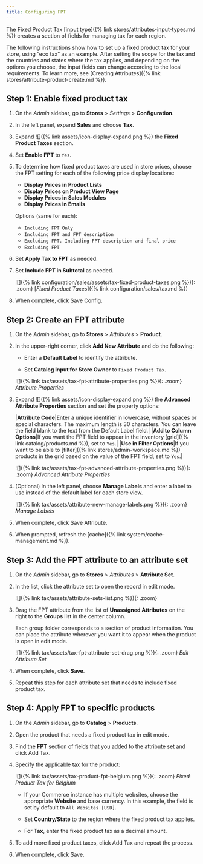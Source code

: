 ```yaml
---
title: Configuring FPT
---
```


The Fixed Product Tax [input type]({% link stores/attributes-input-types.md %}) creates a section of fields for managing tax for each region.

The following instructions show how to set up a fixed product tax for your store, using “eco tax” as an example. After setting the scope for the tax and the countries and states where the tax applies, and depending on the options you choose, the input fields can change according to the local requirements. To learn more, see [Creating Attributes]({% link stores/attribute-product-create.md %}).

## Step 1: Enable fixed product tax

1. On the _Admin_ sidebar, go to **Stores** > _Settings_ > **Configuration**.

1. In the left panel, expand **Sales** and choose **Tax**.

1. Expand ![]({% link assets/icon-display-expand.png %}) the **Fixed Product Taxes** section.

1. Set **Enable FPT** to `Yes`.

1. To determine how fixed product taxes are used in store prices, choose the FPT setting for each of the following price display locations:

   - **Display Prices in Product Lists**
   - **Display Prices on Product View Page**
   - **Display Prices in Sales Modules**
   - **Display Prices in Emails**

   Options (same for each):

   - `Including FPT Only`
   - `Including FPT and FPT description`
   - `Excluding FPT. Including FPT description and final price`
   - `Excluding FPT`

1. Set **Apply Tax to FPT** as needed.

1. Set **Include FPT in Subtotal** as needed.

   ![]({% link configuration/sales/assets/tax-fixed-product-taxes.png %}){: .zoom}
   [_Fixed Product Taxes_]({% link configuration/sales/tax.md %})

1. When complete, click <span class="btn">Save Config</span>.

## Step 2: Create an FPT attribute

1. On the _Admin_ sidebar, go to **Stores** > _Attributes_ > **Product**.

1. In the upper-right corner, click **Add New Attribute** and do the following:

   - Enter a **Default Label** to identify the attribute.

   - Set **Catalog Input for Store Owner** to `Fixed Product Tax`.

   ![]({% link tax/assets/tax-fpt-attribute-properties.png %}){: .zoom}
   _Attribute Properties_

1. Expand ![]({% link assets/icon-display-expand.png %}) the **Advanced Attribute Properties** section and set the property options:

   |**Attribute Code**|Enter a unique identifier in lowercase, without spaces or special characters. The maximum length is 30 characters. You can leave the field blank to the text from the Default Label field.|
   |**Add to Column Options**|If you want the FPT field to appear in the Inventory [grid]({% link catalog/products.md %}), set to `Yes`.|
   |**Use in Filter Options**|If you want to be able to [filter]({% link stores/admin-workspace.md %}) products in the grid based on the value of the FPT field, set to `Yes`.|

   ![]({% link tax/assets/tax-fpt-advanced-attribute-properties.png %}){: .zoom}
   _Advanced Attribute Properties_

1. (Optional) In the left panel, choose **Manage Labels** and enter a label to use instead of the default label for each store view.

   ![]({% link tax/assets/attribute-new-manage-labels.png %}){: .zoom}
   _Manage Labels_

1. When complete, click <span class="btn">Save Attribute</span>.

1. When prompted, refresh the [cache]({% link system/cache-management.md %}).

## Step 3: Add the FPT attribute to an attribute set

1. On the _Admin_ sidebar, go to **Stores** > _Attributes_ > **Attribute Set**.

1. In the list, click the attribute set to open the record in edit mode.

   ![]({% link tax/assets/attribute-sets-list.png %}){: .zoom}

1. Drag the FPT attribute from the list of **Unassigned Attributes** on the right to the **Groups** list in the center column.

   Each group folder corresponds to a section of product information. You can place the attribute wherever you want it to appear when the product is open in edit mode.

   ![]({% link tax/assets/tax-fpt-attribute-set-drag.png %}){: .zoom}
   _Edit Attribute Set_

1. When complete, click **Save**.

1. Repeat this step for each attribute set that needs to include fixed product tax.

## Step 4: Apply FPT to specific products

1. On the _Admin_ sidebar, go to **Catalog** > **Products**.

1. Open the product that needs a fixed product tax in edit mode.

1. Find the **FPT** section of fields that you added to the attribute set and click <span class="btn">Add Tax</span>.

1. Specify the applicable tax for the product:

   ![]({% link tax/assets/tax-product-fpt-belgium.png %}){: .zoom}
   _Fixed Product Tax for Belgium_

   - If your Commerce instance has multiple websites, choose the appropriate **Website** and base currency. In this example, the field is set by default to `All Websites [USD]`.

   - Set **Country/State** to the region where the fixed product tax applies.

   - For **Tax**, enter the fixed product tax as a decimal amount.

1. To add more fixed product taxes, click <span class="btn">Add Tax</span> and repeat the process.

1. When complete, click <span class="btn">Save</span>.
